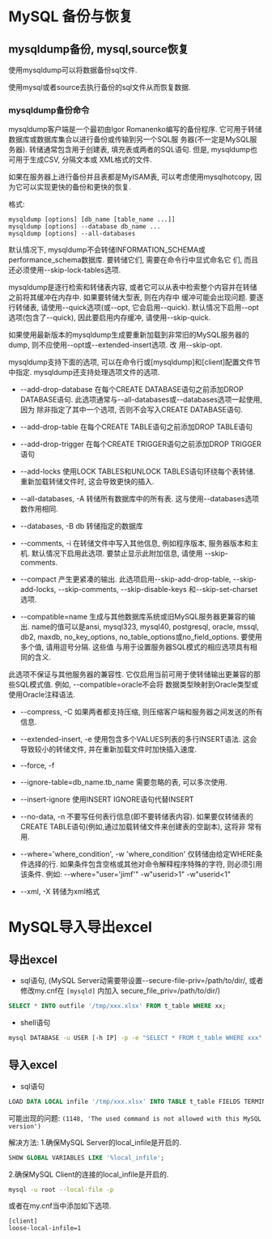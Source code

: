 # MySQL 备份与恢复

## mysqldump备份, mysql,source恢复

使用mysqldump可以将数据备份sql文件. 

使用mysql或者source去执行备份的sql文件从而恢复数据.

### mysqldump备份命令

mysqldump客户端是一个最初由Igor Romanenko编写的备份程序. 它可用于转储数据库或数据库集合以进行备份或传输到另一个SQL服
务器(不一定是MySQL服务器). 转储通常包含用于创建表, 填充表或两者的SQL语句. 但是, mysqldump也可用于生成CSV, 分隔文本或
XML格式的文件.

如果在服务器上进行备份并且表都是MyISAM表, 可以考虑使用mysqlhotcopy, 因为它可以实现更快的备份和更快的恢复.

格式:
```
mysqldump [options] [db_name [table_name ...]]
mysqldump [options] --database db_name ...
mysqldump [options] --all-databases
```

默认情况下, mysqldump不会转储INFORMATION_SCHEMA或performance_schema数据库. 要转储它们, 需要在命令行中显式命名它
们, 而且还必须使用--skip-lock-tables选项.

mysqldump是逐行检索和转储表内容, 或者它可以从表中检索整个内容并在转储之前将其缓冲在内存中. 如果要转储大型表, 则在内存中
缓冲可能会出现问题. 要逐行转储表, 请使用--quick选项(或--opt, 它会启用--quick). 默认情况下启用--opt选项(包含了--quick), 
因此要启用内存缓冲, 请使用--skip-quick. 

如果使用最新版本的mysqldump生成要重新加载到非常旧的MySQL服务器的dump, 则不应使用--opt或--extended-insert选项. 改
用--skip-opt.

mysqldump支持下面的选项, 可以在命令行或\[mysqldump]和\[client]配置文件节中指定. mysqldump还支持处理选项文件的选项.

- --add-drop-database
在每个CREATE DATABASE语句之前添加DROP DATABASE语句. 此选项通常与--all-databases或--databases选项一起使用, 因为
除非指定了其中一个选项, 否则不会写入CREATE DATABASE语句.

- --add-drop-table
在每个CREATE TABLE语句之前添加DROP TABLE语句

- --add-drop-trigger
在每个CREATE TRIGGER语句之前添加DROP TRIGGER语句

- --add-locks
使用LOCK TABLES和UNLOCK TABLES语句环绕每个表转储. 重新加载转储文件时, 这会导致更快的插入.

- --all-databases, -A
转储所有数据库中的所有表. 这与使用--databases选项数作用相同.

- --databases, -B db
转储指定的数据库

- --comments, -i
在转储文件中写入其他信息, 例如程序版本, 服务器版本和主机. 默认情况下启用此选项. 要禁止显示此附加信息, 请使用
--skip-comments.

- --compact
产生更紧凑的输出. 此选项启用--skip-add-drop-table, --skip-add-locks, --skip-comments, --skip-disable-keys
和--skip-set-charset选项.


- --compatible=name
生成与其他数据库系统或旧MySQL服务器更兼容的输出. name的值可以是ansi, mysql323, mysql40, postgresql, oracle, 
mssql, db2, maxdb, no_key_options, no_table_options或no_field_options. 要使用多个值, 请用逗号分隔. 这些值
与用于设置服务器SQL模式的相应选项具有相同的含义.

此选项不保证与其他服务器的兼容性. 它仅启用当前可用于使转储输出更兼容的那些SQL模式值. 例如, --compatible=oracle不会将
数据类型映射到Oracle类型或使用Oracle注释语法.

- --compress, -C
如果两者都支持压缩, 则压缩客户端和服务器之间发送的所有信息.

- --extended-insert, -e
使用包含多个VALUES列表的多行INSERT语法. 这会导致较小的转储文件, 并在重新加载文件时加快插入速度.

- --force, -f

- --ignore-table=db_name.tb_name
需要忽略的表, 可以多次使用.

- --insert-ignore
使用INSERT IGNORE语句代替INSERT

- --no-data, -n
不要写任何表行信息(即不要转储表内容). 如果要仅转储表的CREATE TABLE语句(例如,通过加载转储文件来创建表的空副本), 这将非
常有用.

- --where='where_condition', -w 'where_condition'
仅转储由给定WHERE条件选择的行. 如果条件包含空格或其他对命令解释程序特殊的字符, 则必须引用该条件.
例如: --where="user='jimf'"
     -w"userid>1"
     -w"userid<1"
     
- --xml, -X
转储为xml格式


# MySQL导入导出excel

## 导出excel

- sql语句, (MySQL Server动需要带设置--secure-file-priv=/path/to/dir/, 或者修改my.cnf在 `[mysqld]` 内加入
secure_file_priv=/path/to/dir/)
```sql
SELECT * INTO outfile '/tmp/xxx.xlsx' FROM t_table WHERE xx;
```

- shell语句
```bash
mysql DATABASE -u USER [-h IP] -p -e "SELECT * FROM t_table WHERE xxx" > /tmp/xxx.xlsx
```

## 导入excel

- sql语句
```sql
LOAD DATA LOCAL infile '/tmp/xxx.xlsx' INTO TABLE t_table FIELDS TERMINATED BY "\t" LINES TERMINATED BY "\n";
```

可能出现的问题: `(1148, 'The used command is not allowed with this MySQL version')`

解决方法:
1.确保MySQL Server的local_infile是开启的.
```sql
SHOW GLOBAL VARIABLES LIKE '%local_infile';
```

2.确保MySQL Client的连接的local_infile是开启的.
```bash
mysql -u root --local-file -p
```

或者在my.cnf当中添加如下选项.
```
[client]
loose-local-infile=1
```